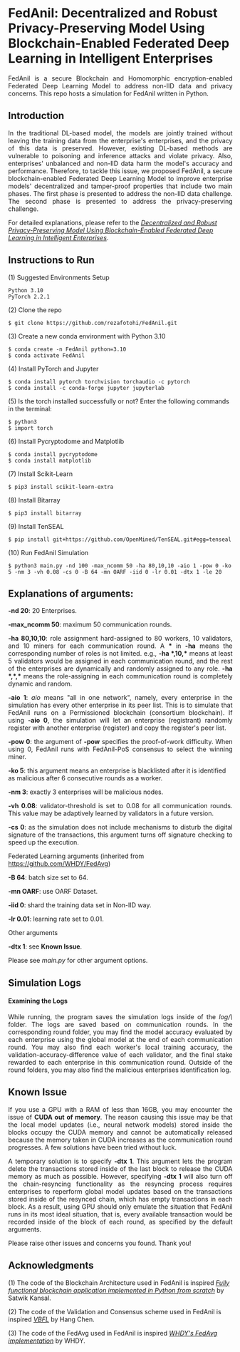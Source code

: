 # FedAnil: Decentralized and Robust Privacy-Preserving Model Using Blockchain-Enabled Federated Deep Learning in Intelligent Enterprises
<p align="justify"> FedAnil is a secure Blockchain and Homomorphic encryption-enabled Federated Deep Learning Model to address non-IID data and privacy concerns. This repo hosts a simulation for FedAnil written in Python. </p>

## Introduction
<p align="justify"> In the traditional DL-based model, the models are jointly trained without leaving the training data from the enterprise's enterprises, and the privacy of this data is preserved. However, existing DL-based methods are vulnerable to poisoning and inference attacks and violate privacy. Also, enterprises' unbalanced and non-IID data harm the model's accuracy and performance. Therefore, to tackle this issue, we proposed FedAnil, a secure blockchain-enabled Federated Deep Learning Model to improve enterprise models' decentralized and tamper-proof properties that include two main phases. The first phase is presented to address the non-IID data challenge. The second phase is presented to address the privacy-preserving challenge. </p>

For detailed explanations, please refer to the [*Decentralized and Robust Privacy-Preserving Model Using Blockchain-Enabled Federated Deep Learning in Intelligent Enterprises*](https://ieeexplore.ieee.org/abstract/document/10128790).

## Instructions to Run
(1) Suggested Environments Setup
```
Python 3.10
PyTorch 2.2.1
```
(2) Clone the repo
```
$ git clone https://github.com/rezafotohi/FedAnil.git
```
(3) Create a new conda environment with Python 3.10
```
$ conda create -n FedAnil python=3.10
$ conda activate FedAnil
```
(4) Install PyTorch and Jupyter
```
$ conda install pytorch torchvision torchaudio -c pytorch
$ conda install -c conda-forge jupyter jupyterlab
```
(5) Is the torch installed successfully or not? Enter the following commands in the terminal:
```
$ python3
$ import torch
```
(6) Install Pycryptodome and Matplotlib
```
$ conda install pycryptodome
$ conda install matplotlib
```
(7) Install Scikit-Learn
```
$ pip3 install scikit-learn-extra
```
(8) Install Bitarray
```
$ pip3 install bitarray
```
(9) Install TenSEAL
```
$ pip install git+https://github.com/OpenMined/TenSEAL.git#egg=tenseal
```

(10) Run FedAnil Simulation
```
$ python3 main.py -nd 100 -max_ncomm 50 -ha 80,10,10 -aio 1 -pow 0 -ko 5 -nm 3 -vh 0.08 -cs 0 -B 64 -mn OARF -iid 0 -lr 0.01 -dtx 1 -le 20
```

## Explanations of arguments:

<b>-nd 20</b>: 20 Enterprises.

<b>-max_ncomm 50</b>: maximum 50 communication rounds.

<p align="justify"> <b>-ha 80,10,10</b>: role assignment hard-assigned to 80 workers, 10 validators, and 10 miners for each communication round. A <b>*</b> in <b>-ha</b> means the corresponding number of roles is not limited. e.g., <b>-ha *,10,*</b> means at least 5 validators would be assigned in each communication round, and the rest of the enterprises are dynamically and randomly assigned to any role. <b>-ha *,*,*</b> means the role-assigning in each communication round is completely dynamic and random. </p>

<p align="justify"> <b>-aio 1</b>: <i>aio</i> means "all in one network", namely, every enterprise in the simulation has every other enterprise in its peer list. This is to simulate that FedAnil runs on a Permissioned blockchain (consortium blockchain). If using <b>-aio 0</b>, the simulation will let an enterprise (registrant) randomly register with another enterprise (register) and copy the register's peer list. </p>

<p align="justify"> <b>-pow 0</b>: the argument of <b>-pow</b> specifies the proof-of-work difficulty. When using 0, FedAnil runs with FedAnil-PoS consensus to select the winning miner. </p>

<b>-ko 5</b>: this argument means an enterprise is blacklisted after it is identified as malicious after 6 consecutive rounds as a worker.

<b>-nm 3</b>: exactly 3 enterprises will be malicious nodes.

<p align="justify"> <b>-vh 0.08</b>: validator-threshold is set to 0.08 for all communication rounds. This value may be adaptively learned by validators in a future version. </p>

<p align="justify"> <b>-cs 0</b>: as the simulation does not include mechanisms to disturb the digital signature of the transactions, this argument turns off signature checking to speed up the execution. </p>

Federated Learning arguments (inherited from https://github.com/WHDY/FedAvg)

<b>-B 64</b>: batch size set to 64.

<b>-mn OARF</b>: use OARF Dataset.

<b>-iid 0</b>: shard the training data set in Non-IID way.

<b>-lr 0.01</b>: learning rate set to 0.01.

Other arguments

<b>-dtx 1</b>: see <b>Known Issue</b>.

Please see <i>main.py</i> for other argument options.

## Simulation Logs
#### Examining the Logs
<p align="justify"> While running, the program saves the simulation logs inside of the <i>log/\<execution_time\></i> folder. The logs are saved based on communication rounds. In the corresponding round folder, you may find the model accuracy evaluated by each enterprise using the global model at the end of each communication round. You may also find each worker's local training accuracy, the validation-accuracy-difference value of each validator, and the final stake rewarded to each enterprise in this communication round. Outside of the round folders, you may also find the malicious enterprises identification log. </p>

## Known Issue
<p align="justify"> If you use a GPU with a RAM of less than 16GB, you may encounter the issue of <b>CUDA out of memory</b>. The reason causing this issue may be that the local model updates (i.e., neural network models) stored inside the blocks occupy the CUDA memory and cannot be automatically released because the memory taken in CUDA increases as the communication round progresses. A few solutions have been tried without luck. </p>

<p align="justify"> A temporary solution is to specify <b>-dtx 1</b>. This argument lets the program delete the transactions stored inside of the last block to release the CUDA memory as much as possible. However, specifying <b>-dtx 1</b> will also turn off the chain-resyncing functionality as the resyncing process requires enterprises to reperform global model updates based on the transactions stored inside of the resynced chain, which has empty transactions in each block. As a result, using GPU should only emulate the situation that FedAnil runs in its most ideal situation, that is, every available transaction would be recorded inside of the block of each round, as specified by the default arguments. </p>

Please raise other issues and concerns you found. Thank you!

## Acknowledgments
(1) The code of the Blockchain Architecture used in FedAnil is inspired  [*Fully functional blockchain application implemented in Python from scratch*](https://github.com/satwikkansal/python_blockchain_app) by Satwik Kansal.

(2) The code of the Validation and Consensus scheme used in FedAnil is inspired [*VBFL*](https://github.com/hanglearning/VBFL) by Hang Chen.

(3) The code of the FedAvg used in FedAnil is inspired [*WHDY's FedAvg implementation*](https://github.com/WHDY/FedAvg) by WHDY.
